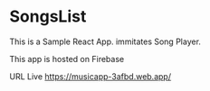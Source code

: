 # SongsList

This is a Sample React App.
immitates Song Player.

This app is hosted on Firebase

URL Live https://musicapp-3afbd.web.app/
